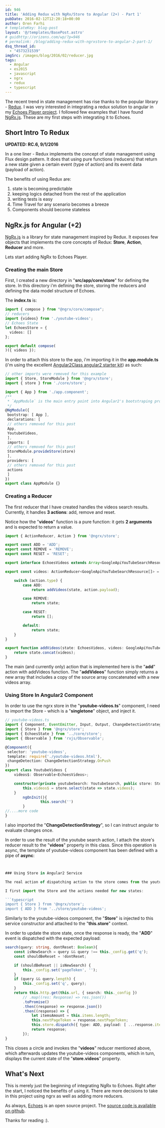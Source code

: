 ```yaml
---
id: 946
title: 'Adding Redux with NgRx/Store to Angular (2+) - Part 1'
pubDate: 2016-02-12T12:20:18+00:00
author: Oren Farhi 
# templateKey: blog-post
layout: '@/templates/BasePost.astro'
# guidhttp://orizens.com/wp/?p=946
# permalink: /blog/adding-redux-with-ngrxstore-to-angular-2-part-1/
dsq_thread_id:
  - "4573231539"
imgSrc: /images/blog/2016/02/reducer.jpg
tags:
  - Angular
  - es2015
  - javascript
  - ngrx
  - redux
  - typescript
---
```

The recent trend in state management has rise thanks to the popular library - <a href="http://redux.js.org/" target="_blank">Redux</a>. I was very interested in integrating a redux solution to angular in my <a href="http://echoesplayer.netlify.app" target="_blank">Echoes Player project</a>. I followed few examples that I have found <a href="https://github.com/ngrx/store" target="_blank">NgRx.js</a>. These are my first steps with integrating it to Echoes.<!--more-->

## Short Intro To Redux

**UPDATED: RC.6, 9/1/2016**

In a one liner - Redux implements the concept of state management using Flux design pattern. It does that using pure functions (reducers) that return a new state given a certain event (type of action) and its event data (payload of action).

The benefits of using Redux are:

  1. state is becoming predictable
  2. keeping logics detached from the rest of the application
  3. writing tests is easy
  4. Time Travel for any scenario becomes a breeze
  5. Components should become stateless

## NgRx.js for Angular (+2)

<a href="https://github.com/ngrx/store" target="_blank">NgRx.js</a> is a library for state management inspired by Redux. It exposes few objects that implements the core concepts of Redux: **Store**, **Action**, **Reducer** and more.

Lets start adding NgRx to Echoes Player.

### Creating the main Store

First, I created a new directory in "**src/app/core/store**" for defining the store. In this directory i'm defining the store, storing the reducers and defining the data model structure of Echoes.

The **index.ts** is:

```typescript
import { compose } from "@ngrx/core/compose";
// reducers
import {videos} from './youtube-videos';
// Echoes State
let EchoesStore = {
  videos: []
};

export default compose(
)({ videos });
```

In order to attach this store to the app, i'm importing it in the **app.module.ts** (i'm using the excellent <a href="https://github.com/AngularClass/angular2-webpack-starter" target="_blank">Angular2Class angular2 starter kit</a>) as such:

```typescript
// other imports were removed for this example
import { Store, StoreModule } from '@ngrx/store';
import { store } from './core/store';

import { App } from './app.component';
/**
 * `AppModule` is the main entry point into Angular2's bootstraping process
 */
@NgModule({
 bootstrap: [ App ],
 declarations: [
 // others removed for this post
 App,
 YoutubeVideos,
 ],
 imports: [
 // others removed for this post
 StoreModule.provideStore(store)
 ],
 providers: [ 
 // others removed for this post
 actions
 ]
})
export class AppModule {}

```

### Creating a Reducer

The first reducer that I have created handles the videos search results. Currently, it handles **3 actions**: add, remove and reset.

Notice how the "**videos**" function is a pure function: it gets **2 arguments** and is expected to return a value.

```typescript
import { ActionReducer, Action } from '@ngrx/store';

export const ADD = 'ADD';
export const REMOVE = 'REMOVE';
export const RESET = 'RESET';

export interface EchoesVideos extends Array<GoogleApiYouTubeSearchResource>{};

export const videos: ActionReducer<GoogleApiYouTubeSearchResource[]> = (state: EchoesVideos = [], action: Action) => {

    switch (action.type) {
        case ADD:
            return addVideos(state, action.payload);

        case REMOVE:
            return state;

        case RESET:
            return [];

        default:
            return state;
    }
}

export function addVideos(state: EchoesVideos, videos: GoogleApiYouTubeSearchResource[]) {
    return state.concat(videos);
}
```

The main (and currently only) action that is implemented here is the "**add**" action with addVideos function. The "**addVideos**" function simply returns a new array that includes a copy of the source array concatenated with a new videos array.

### Using Store In Angular2 Component

In order to use the ngrx store in the "**youtube-videos.ts**" component, I need to import the Store - which is a "**singletone**" object, and inject it.

```typescript
// youtube-videos.ts
import { Component, EventEmitter, Input, Output, ChangeDetectionStrategy } from '@angular/core';
import { Store } from '@ngrx/store';
import { EchoesState } from '../core/store';
import { Observable } from 'rxjs/Observable';

@Component({
 selector: 'youtube-videos',
 template: require('./youtube-videos.html'),
 changeDetection: ChangeDetectionStrategy.OnPush
})
export class YoutubeVideos {
	videos$: Observable<EchoesVideos>;

	constructor(private youtubeSearch: YoutubeSearch, public store: Store<any>) {
		this.videos$ = store.select(state => state.videos);
	}
        ngOnInit(){
                this.search('')
        }
//....more code
}
```

I also imported the "**ChangeDetectionStrategy**", so I can instruct angular to evaluate changes once.

In order to use the result of the youtube search action, I attach the store's reducer result to the "**videos**" property in this class. Since this operation is async, the template of youtube-videos component has been defined with a pipe of **async**:

```typescript


### Using Store in Angular2 Service

The real action of dispatching action to the store comes from the youtube.search service.

I first import the Store and the actions needed for new states:

```typescript
import { Store } from '@ngrx/store';
import { ADD } from '../store/youtube-videos';
```

Similarly to the youtube-videos component, the "**Store**" is injected to this service constructor and attached to the "**this.store**" context.

In order to update the store state, once the response is ready, the "**ADD**" event is dispatched with the expected payload:

```typescript
search(query: string, dontReset: Boolean){
	const isNewSearch = query && query !== this._config.get('q');
	const shouldBeReset = !dontReset;

	if (shouldBeReset || isNewSearch) {
		this._config.set('pageToken', '');
	}
	if (query && query.length) {
		this._config.set('q', query);
	}
	return this.http.get(this.url, { search: this._config })
		// .map((res: Response) => res.json())
		.toPromise()
		.then((response) => response.json())
		.then((response) => {
			let itemsAmount = this.items.length;
			this.nextPageToken = response.nextPageToken;
			this.store.dispatch({ type: ADD, payload: [ ...response.items ] })
			return response;
		});
}
```

This closes a circle and invokes the "**videos**" reducer mentioned above, which afterwards updates the youtube-videos components, which in turn, displays the current state of the "**store.videos**" property.

## What's Next

This is merely just the beginning of integrating NgRx to Echoes. Right after the start, I noticed the benefits of using it. There are more decisions to take in this project using ngrx as well as adding more reducers.

As always, [Echoes](http://echoesplayer.netlify.app) is an open source project. The [source code is available on github](http://github.com/orizens/echoes-ng2).

Thanks for reading :).